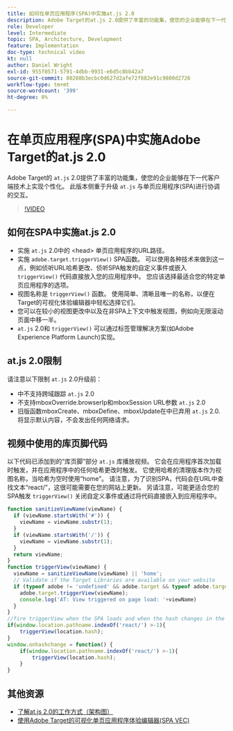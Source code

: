 ```yaml
---
title: 如何在单页应用程序(SPA)中实施at.js 2.0
description: Adobe Target的at.js 2.0提供了丰富的功能集，使您的企业能够在下一代客户端技术上实现个性化。 按照以下步骤在单页应用程序(SPA)中实施at.js 2.0。
role: Developer
level: Intermediate
topic: SPA, Architecture, Development
feature: Implementation
doc-type: technical video
kt: null
author: Daniel Wright
exl-id: 955f0571-5791-4dbb-9931-e6d5c8bb42a7
source-git-commit: 80208b3ecbc0d627d2afe72f882e91c9800d2726
workflow-type: tm+mt
source-wordcount: '399'
ht-degree: 0%

---
```


# 在单页应用程序(SPA)中实施Adobe Target的at.js 2.0

Adobe Target的 `at.js` 2.0提供了丰富的功能集，使您的企业能够在下一代客户端技术上实现个性化。 此版本侧重于升级 `at.js` 与单页应用程序(SPA)进行协调的交互。

>[!VIDEO](https://video.tv.adobe.com/v/26248?quality=12)

## 如何在SPA中实施at.js 2.0

* 实施 `at.js` 2.0中的 &lt;head> 单页应用程序的URL路径。
* 实施 `adobe.target.triggerView()` SPA函数。 可以使用各种技术来做到这一点，例如侦听URL哈希更改、侦听SPA触发的自定义事件或嵌入 `triggerView()` 代码直接放入您的应用程序中。 您应该选择最适合您的特定单页应用程序的选项。
* 视图名称是 `triggerView()` 函数。 使用简单、清晰且唯一的名称，以便在Target的可视化体验编辑器中轻松选择它们。
* 您可以在较小的视图更改中以及在非SPA上下文中触发视图，例如向无限滚动页面中移一半。
* `at.js` 2.0和 `triggerView()` 可以通过标签管理解决方案(如Adobe Experience Platform Launch)实现。

## at.js 2.0限制

请注意以下限制 `at.js` 2.0升级前：

* 中不支持跨域跟踪 `at.js` 2.0
* 不支持mboxOverride.browserIp和mboxSession URL参数 `at.js` 2.0
* 旧版函数mboxCreate、mboxDefine、mboxUpdate在中已弃用 `at.js` 2.0.将显示默认内容，不会发出任何网络请求。

## 视频中使用的库页脚代码

以下代码已添加到的“库页脚”部分 `at.js` 库播放视频。 它会在应用程序首次加载时触发，并在应用程序中的任何哈希更改时触发。 它使用哈希的清理版本作为视图名称，当哈希为空时使用“home”。 请注意，为了识别SPA，代码会在URL中查找文本“react/”，这很可能需要在您的网站上更新。 另请注意，可能更适合您的SPA触发 `triggerView()` 关闭自定义事件或通过将代码直接嵌入到应用程序中。

```javascript
function sanitizeViewName(viewName) {
  if (viewName.startsWith('#')) {
    viewName = viewName.substr(1);
  }
  if (viewName.startsWith('/')) {
    viewName = viewName.substr(1);
  }
  return viewName;
}
function triggerView(viewName) {
  viewName = sanitizeViewName(viewName) || 'home';
  // Validate if the Target Libraries are available on your website
  if (typeof adobe != 'undefined' && adobe.target && typeof adobe.target.triggerView === 'function') {
    adobe.target.triggerView(viewName);
    console.log('AT: View triggered on page load: '+viewName)
  }
}
//fire triggerView when the SPA loads and when the hash changes in the SPA
if(window.location.pathname.indexOf('react/') >-1){
    triggerView(location.hash);
}
window.onhashchange = function() {
    if(window.location.pathname.indexOf('react/') >-1){
        triggerView(location.hash);
    }
}
```

## 其他资源

* [了解at.js 2.0的工作方式（架构图）](understanding-how-atjs-20-works.md)
* [使用Adobe Target的可视化单页应用程序体验编辑器(SPA VEC)](../experiences/use-the-visual-experience-composer-for-single-page-applications.md)
